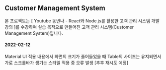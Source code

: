 ## Customer Management System
본 프로젝트는 [ Youtube 동빈나 - React와 Node.js를 활용한 고객 관리 시스템 개발 강의 ]를 수강하며 실습 목적으로 만들어진 고객 관리 시스템(Customer Management System)입니다.


#### 2022-02-12
Material UI 적용 내용에서
화면의 크기가 줄어들었을 때 Table의 사이즈는 유지되면서 가로 스크롤바가 생기는 스타일 적용 중 오류 발생
[추후 재시도 예정]